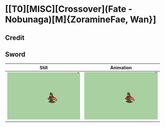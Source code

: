 # [\[T0\]\[MISC\]\[Crossover\]\(Fate - Nobunaga\)\[M\]{ZoramineFae, Wan}]

## Credit


	
## Sword

| Still | Animation |
| :---: | :-------: |
| ![Sword still](./Sword_000.png) | ![Sword animation](./Sword.gif) |
